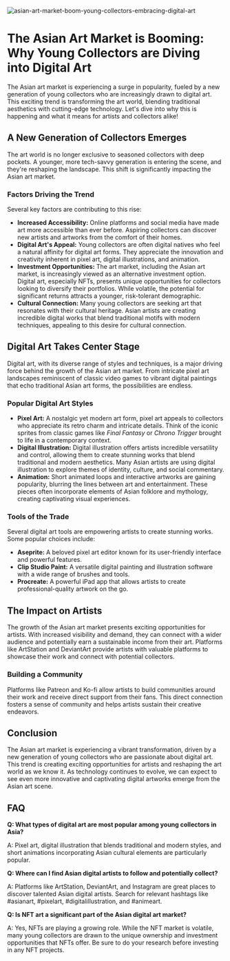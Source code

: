 ![asian-art-market-boom-young-collectors-embracing-digital-art](https://images.pexels.com/photos/8108524/pexels-photo-8108524.jpeg?auto=compress&cs=tinysrgb&fit=crop&h=627&w=1200)

# The Asian Art Market is Booming: Why Young Collectors are Diving into Digital Art

The Asian art market is experiencing a surge in popularity, fueled by a new generation of young collectors who are increasingly drawn to digital art. This exciting trend is transforming the art world, blending traditional aesthetics with cutting-edge technology. Let's dive into why this is happening and what it means for artists and collectors alike!

## A New Generation of Collectors Emerges

The art world is no longer exclusive to seasoned collectors with deep pockets. A younger, more tech-savvy generation is entering the scene, and they're reshaping the landscape. This shift is significantly impacting the Asian art market.

### Factors Driving the Trend

Several key factors are contributing to this rise:

*   **Increased Accessibility:** Online platforms and social media have made art more accessible than ever before. Aspiring collectors can discover new artists and artworks from the comfort of their homes.
*   **Digital Art's Appeal:** Young collectors are often digital natives who feel a natural affinity for digital art forms. They appreciate the innovation and creativity inherent in pixel art, digital illustrations, and animation.
*   **Investment Opportunities:** The art market, including the Asian art market, is increasingly viewed as an alternative investment option. Digital art, especially NFTs, presents unique opportunities for collectors looking to diversify their portfolios. While volatile, the potential for significant returns attracts a younger, risk-tolerant demographic.
*   **Cultural Connection:** Many young collectors are seeking art that resonates with their cultural heritage. Asian artists are creating incredible digital works that blend traditional motifs with modern techniques, appealing to this desire for cultural connection.

## Digital Art Takes Center Stage

Digital art, with its diverse range of styles and techniques, is a major driving force behind the growth of the Asian art market. From intricate pixel art landscapes reminiscent of classic video games to vibrant digital paintings that echo traditional Asian art forms, the possibilities are endless.

### Popular Digital Art Styles

*   **Pixel Art:** A nostalgic yet modern art form, pixel art appeals to collectors who appreciate its retro charm and intricate details. Think of the iconic sprites from classic games like *Final Fantasy* or *Chrono Trigger* brought to life in a contemporary context. 
*   **Digital Illustration:** Digital illustration offers artists incredible versatility and control, allowing them to create stunning works that blend traditional and modern aesthetics. Many Asian artists are using digital illustration to explore themes of identity, culture, and social commentary.
*   **Animation:** Short animated loops and interactive artworks are gaining popularity, blurring the lines between art and entertainment. These pieces often incorporate elements of Asian folklore and mythology, creating captivating visual experiences.

### Tools of the Trade

Several digital art tools are empowering artists to create stunning works. Some popular choices include:

*   **Aseprite:** A beloved pixel art editor known for its user-friendly interface and powerful features.
*   **Clip Studio Paint:** A versatile digital painting and illustration software with a wide range of brushes and tools.
*   **Procreate:** A powerful iPad app that allows artists to create professional-quality artwork on the go.

## The Impact on Artists

The growth of the Asian art market presents exciting opportunities for artists. With increased visibility and demand, they can connect with a wider audience and potentially earn a sustainable income from their art. Platforms like ArtStation and DeviantArt provide artists with valuable platforms to showcase their work and connect with potential collectors.

### Building a Community

Platforms like Patreon and Ko-fi allow artists to build communities around their work and receive direct support from their fans. This direct connection fosters a sense of community and helps artists sustain their creative endeavors.

## Conclusion

The Asian art market is experiencing a vibrant transformation, driven by a new generation of young collectors who are passionate about digital art. This trend is creating exciting opportunities for artists and reshaping the art world as we know it. As technology continues to evolve, we can expect to see even more innovative and captivating digital artworks emerge from the Asian art scene.

## FAQ

**Q: What types of digital art are most popular among young collectors in Asia?**

A: Pixel art, digital illustration that blends traditional and modern styles, and short animations incorporating Asian cultural elements are particularly popular.

**Q: Where can I find Asian digital artists to follow and potentially collect?**

A: Platforms like ArtStation, DeviantArt, and Instagram are great places to discover talented Asian digital artists. Search for relevant hashtags like #asianart, #pixelart, #digitalillustration, and #animeart.

**Q: Is NFT art a significant part of the Asian digital art market?**

A: Yes, NFTs are playing a growing role. While the NFT market is volatile, many young collectors are drawn to the unique ownership and investment opportunities that NFTs offer. Be sure to do your research before investing in any NFT projects.
